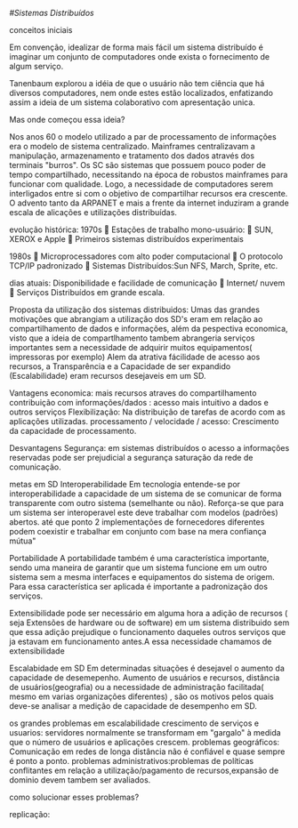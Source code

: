 *#Sistemas Distribuídos*

conceitos iniciais

Em convenção, idealizar de forma mais fácil um sistema distribuído é imaginar um conjunto de computadores onde exista o fornecimento de algum serviço.

Tanenbaum explorou a idéia de que o usuário não tem ciência que há diversos computadores, nem
onde estes estão localizados, enfatizando assim a ideia de um sistema colaborativo com apresentação unica.

Mas onde começou essa ideia?

Nos anos 60 o modelo utilizado a par de processamento de informações era o modelo de sistema centralizado. Mainframes centralizavam a manipulação, armazenamento e tratamento dos dados através dos terminais "burros".
Os SC são sistemas que possuem pouco poder de tempo compartilhado, necessitando na época de  robustos mainframes para funcionar com qualidade. 
Logo, a necessidade de computadores serem interligados entre si com o objetivo de compartilhar recursos era crescente.
O advento tanto da ARPANET e mais a frente da internet induziram a grande escala de alicações e utilizações distribuídas.

evolução histórica:
1970s
 Estações de trabalho mono-usuário:
 SUN, XEROX e Apple
 Primeiros sistemas distribuídos experimentais

1980s
 Microprocessadores com alto poder computacional
 O protocolo TCP/IP padronizado
 Sistemas Distribuídos:Sun NFS, March, Sprite, etc.

dias atuais:
Disponibilidade e facilidade de comunicação
 Internet/ nuvem
 Serviços Distribuídos em grande escala.

Proposta da utilização dos sistemas distribuidos:
 Umas das grandes motivações que abrangiam a utilização dos SD's eram em relação ao compartilhamento de dados e informações, além da pespectiva economica, visto que a ideia de compartlhamento tambem abrangeria serviços importantes sem a necessidade de adquirir muitos equipamentos( impressoras por exemplo)
Alem da atrativa fácilidade de acesso aos recursos, a Transparência e a Capacidade de ser expandido (Escalabilidade) eram recursos desejaveis em um SD.


Vantagens 
economica: mais recursos atraves do compartilhamento
contribuição com informações/dados : acesso mais intuitivo a dados e outros serviços
Flexibilização: Na distribuição de tarefas de acordo com as aplicações utilizadas.
processamento / velocidade / acesso: Crescimento da capacidade de processamento.

Desvantagens
Segurança: em sistemas distribuídos o acesso a informações reservadas pode ser prejudicial a segurança
saturação da rede de comunicação.

metas em SD
Interoperabilidade
Em tecnologia entende-se por interoperabilidade a capacidade de um sistema de se comunicar de forma transparente com outro sistema (semelhante ou não). Reforça-se que para um sistema ser interoperavel este deve trabalhar com modelos (padrões) abertos.
até que ponto 2 implementações de fornecedores diferentes podem coexistir e trabalhar em conjunto com base na mera confiança mútua"

Portabilidade
A portabilidade também é uma característica importante, sendo uma maneira de garantir que um sistema funcione em um outro sistema sem a mesma interfaces e equipamentos do sistema de origem. Para essa característica ser aplicada é importante a padronização dos serviços.

Extensibilidade
pode ser necessário em alguma hora a adição de recursos ( seja Extensões de hardware ou de software) em um sistema distribuido sem que essa adição prejudique o funcionamento daqueles outros serviços que ja estavam em funcionamento antes.A essa necessidade chamamos de extensibilidade


Escalabidade em SD
Em determinadas situações é desejavel o aumento da capacidade de desemepenho. Aumento de usuários e recursos, distância de usuários(geografia) ou a necessidade de administração facilitada( mesmo em varias organizações diferentes) , são os motivos pelos quais deve-se analisar a medição de capacidade de desempenho em SD.

os grandes problemas em escalabilidade
crescimento de serviços e usuarios: servidores normalmente se transformam em "gargalo" à medida que o número de usuários e aplicações crescem.
problemas geográficos: Comunicação em redes de longa distância não é confiável e quase sempre é ponto a ponto. 
problemas administrativos:problemas de políticas conflitantes em relação a utilização/pagamento de recursos,expansão de dominio 
devem tambem ser avaliados.

como solucionar esses problemas?

replicação:










